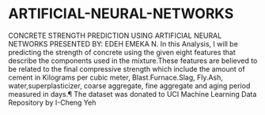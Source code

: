 # ARTIFICIAL-NEURAL-NETWORKS
CONCRETE STRENGTH PREDICTION USING ARTIFICIAL NEURAL NETWORKS PRESENTED BY: EDEH EMEKA N. In this Analysis, I will be predicting the strength of concrete using the given eight features that describe the components used in the mixture.These features are believed to be related to the final compressive strength which include the amount of cement in Kilograms per cubic meter, Blast.Furnace.Slag, Fly.Ash, water,superplasticizer, coarse aggregate, fine aggregate and aging period measured in days.¶ The dataset was donated to UCI Machine Learning Data Repository by I-Cheng Yeh
